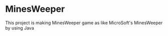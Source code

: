 # MinesWeeper
This project is making MinesWeeper game as like MicroSoft's MinesWeeper by using Java
